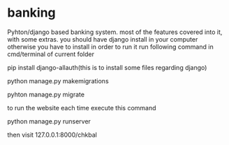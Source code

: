 # banking
Pyhton/django based banking system. most of the features covered into it, with some extras.
you should have django install in your computer otherwise you have to install in order to run it
run following command in cmd/terminal of current folder

pip install django-allauth(this is to install some files regarding django)

python manage.py makemigrations

pyhton manage.py migrate

to run the website each time execute this command

python manage.py runserver

then visit 127.0.0.1:8000/chkbal
